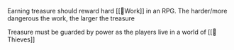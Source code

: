 Earning treasure should reward hard [[🌱Work]] in an RPG. The harder/more dangerous the work, the larger the treasure

Treasure must be guarded by power as the players live in a world of [[🌰Thieves]]

